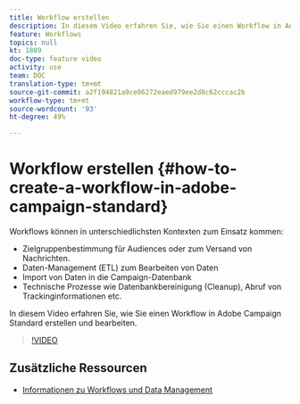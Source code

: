 ```yaml
---
title: Workflow erstellen
description: In diesem Video erfahren Sie, wie Sie einen Workflow in Adobe Campaign Standard erstellen und bearbeiten.
feature: Workflows
topics: null
kt: 1809
doc-type: feature video
activity: use
team: DOC
translation-type: tm+mt
source-git-commit: a2f194821a9ce06272eaed979ee2d8c62cccac2b
workflow-type: tm+mt
source-wordcount: '93'
ht-degree: 49%

---
```



# Workflow erstellen {#how-to-create-a-workflow-in-adobe-campaign-standard}

Workflows können in unterschiedlichsten Kontexten zum Einsatz kommen:

* Zielgruppenbestimmung für Audiences oder zum Versand von Nachrichten.
* Daten-Management (ETL) zum Bearbeiten von Daten
* Import von Daten in die Campaign-Datenbank
* Technische Prozesse wie Datenbankbereinigung (Cleanup), Abruf von Trackinginformationen etc.

In diesem Video erfahren Sie, wie Sie einen Workflow in Adobe Campaign Standard erstellen und bearbeiten.

>[!VIDEO](https://video.tv.adobe.com/v/23937?quality=12)

## Zusätzliche Ressourcen

* [Informationen zu Workflows und Data Management](https://docs.adobe.com/content/help/en/campaign-standard/using/managing-processes-and-data/about-workflows-and-data-management/discovering-workflows.html)
